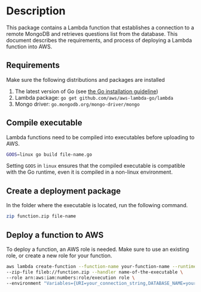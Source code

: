 # Description
This package contains a Lambda function that establishes a connection to a remote MongoDB and retrieves questions list from the database. This document describes the requirements, and process of deploying a Lambda function into AWS.

## Requirements
Make sure the following distributions and packages are installed 
1. The latest version of Go (see [the Go installation guideline](https://golang.org/doc/install))
2. Lambda package: ```go get github.com/aws/aws-lambda-go/lambda``` 
3. Mongo driver: ```go.mongodb.org/mongo-driver/mongo```
 
## Compile executable
Lambda functions need to be compiled into executables before uploading to AWS.
```bash
GOOS=linux go build file-name.go
```
Setting ```GOOS``` in ```linux``` ensures that the compiled executable is compatible with the Go runtime, even it is compiled in a non-linux environment.


## Create a deployment package
In the folder where the executable is located, run the following command.
```bash
zip function.zip file-name
```

## Deploy a function to AWS
To deploy a function, an AWS role is needed. Make sure to use an existing role, or create a new role for your function.
```bash
aws lambda create-function --function-name your-function-name --runtime go1.x \
--zip-file fileb://function.zip --handler name-of-the-executable \
--role arn:aws:iam:numbers:role/execution role \
--environment "Variables={URI=your_connection_string,DATABASE_NAME=your_db_name,COLLECTION=your_collection}"
```
